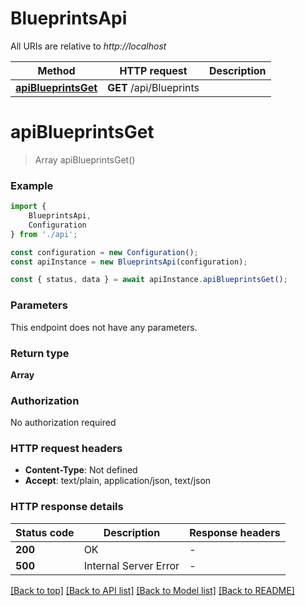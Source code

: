 # BlueprintsApi

All URIs are relative to *http://localhost*

|Method | HTTP request | Description|
|------------- | ------------- | -------------|
|[**apiBlueprintsGet**](#apiblueprintsget) | **GET** /api/Blueprints | |

# **apiBlueprintsGet**
> Array<BlueprintDto> apiBlueprintsGet()


### Example

```typescript
import {
    BlueprintsApi,
    Configuration
} from './api';

const configuration = new Configuration();
const apiInstance = new BlueprintsApi(configuration);

const { status, data } = await apiInstance.apiBlueprintsGet();
```

### Parameters
This endpoint does not have any parameters.


### Return type

**Array<BlueprintDto>**

### Authorization

No authorization required

### HTTP request headers

 - **Content-Type**: Not defined
 - **Accept**: text/plain, application/json, text/json


### HTTP response details
| Status code | Description | Response headers |
|-------------|-------------|------------------|
|**200** | OK |  -  |
|**500** | Internal Server Error |  -  |

[[Back to top]](#) [[Back to API list]](../README.md#documentation-for-api-endpoints) [[Back to Model list]](../README.md#documentation-for-models) [[Back to README]](../README.md)

